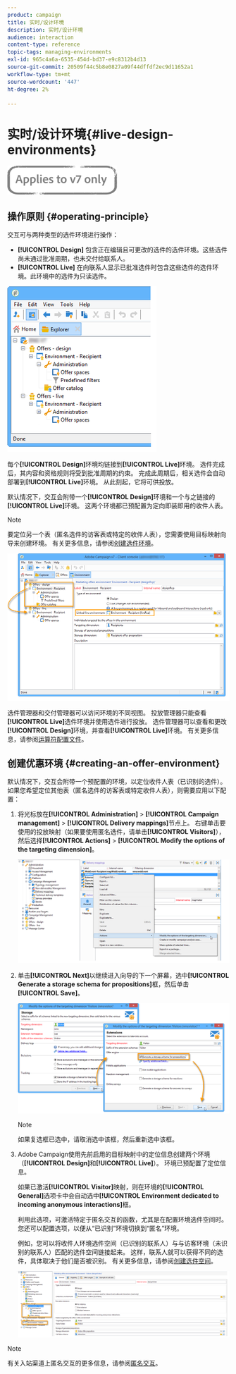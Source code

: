 ```yaml
---
product: campaign
title: 实时/设计环境
description: 实时/设计环境
audience: interaction
content-type: reference
topic-tags: managing-environments
exl-id: 965c4a6a-6535-454d-bd37-e9c8312b4d13
source-git-commit: 20509f44c5b8e0827a09f44dffdf2ec9d11652a1
workflow-type: tm+mt
source-wordcount: '447'
ht-degree: 2%

---
```


# 实时/设计环境{#live-design-environments}

![](../../assets/v7-only.svg)

## 操作原则 {#operating-principle}

交互可与两种类型的选件环境进行操作：

* **[!UICONTROL Design]** 包含正在编辑且可更改的选件的选件环境。这些选件尚未通过批准周期，也未交付给联系人。
* **[!UICONTROL Live]** 在向联系人显示已批准选件时包含这些选件的选件环境。此环境中的选件为只读选件。

![](assets/offer_environments_overview_001.png)

每个&#x200B;**[!UICONTROL Design]**&#x200B;环境均链接到&#x200B;**[!UICONTROL Live]**&#x200B;环境。 选件完成后，其内容和资格规则将受到批准周期的约束。 完成此周期后，相关选件会自动部署到&#x200B;**[!UICONTROL Live]**&#x200B;环境。 从此刻起，它将可供投放。

默认情况下，交互会附带一个&#x200B;**[!UICONTROL Design]**&#x200B;环境和一个与之链接的&#x200B;**[!UICONTROL Live]**&#x200B;环境。 这两个环境都已预配置为定向即装即用的收件人表。

>[!NOTE]
>
>要定位另一个表（匿名选件的访客表或特定的收件人表），您需要使用目标映射向导来创建环境。 有关更多信息，请参阅[创建选件环境](#creating-an-offer-environment)。

![](assets/offer_environments_overview_002.png)

选件管理器和交付管理器可以访问环境的不同视图。 投放管理器只能查看&#x200B;**[!UICONTROL Live]**&#x200B;选件环境并使用选件进行投放。 选件管理器可以查看和更改&#x200B;**[!UICONTROL Design]**&#x200B;环境，并查看&#x200B;**[!UICONTROL Live]**&#x200B;环境。 有关更多信息，请参阅[运算符配置文件](../../interaction/using/operator-profiles.md)。

## 创建优惠环境 {#creating-an-offer-environment}

默认情况下，交互会附带一个预配置的环境，以定位收件人表（已识别的选件）。 如果您希望定位其他表（匿名选件的访客表或特定收件人表），则需要应用以下配置：

1. 将光标放在&#x200B;**[!UICONTROL Administration]** > **[!UICONTROL Campaign management]** > **[!UICONTROL Delivery mappings]**&#x200B;节点上。 右键单击要使用的投放映射（如果要使用匿名选件，请单击&#x200B;**[!UICONTROL Visitors]**），然后选择&#x200B;**[!UICONTROL Actions]** > **[!UICONTROL Modify the options of the targeting dimension]**。

   ![](assets/offer_env_anonymous_001.png)

1. 单击&#x200B;**[!UICONTROL Next]**&#x200B;以继续进入向导的下一个屏幕，选中&#x200B;**[!UICONTROL Generate a storage schema for propositions]**&#x200B;框，然后单击&#x200B;**[!UICONTROL Save]**。

   ![](assets/offer_env_anonymous_002.png)

   >[!NOTE]
   >
   >如果复选框已选中，请取消选中该框，然后重新选中该框。

1. Adobe Campaign使用先前启用的目标映射中的定位信息创建两个环境（**[!UICONTROL Design]**&#x200B;和&#x200B;**[!UICONTROL Live]**）。 环境已预配置了定位信息。

   如果已激活&#x200B;**[!UICONTROL Visitor]**&#x200B;映射，则在环境的&#x200B;**[!UICONTROL General]**&#x200B;选项卡中会自动选中&#x200B;**[!UICONTROL Environment dedicated to incoming anonymous interactions]**&#x200B;框。

   利用此选项，可激活特定于匿名交互的函数，尤其是在配置环境选件空间时。 您还可以配置选项，以便从“已识别”环境切换到“匿名”环境。

   例如，您可以将收件人环境选件空间（已识别的联系人）与与访客环境（未识别的联系人）匹配的选件空间链接起来。 这样，联系人就可以获得不同的选件，具体取决于他们是否被识别。 有关更多信息，请参阅[创建选件空间](../../interaction/using/creating-offer-spaces.md)。

   ![](assets/offer_env_anonymous_003.png)

>[!NOTE]
>
>有关入站渠道上匿名交互的更多信息，请参阅[匿名交互](../../interaction/using/anonymous-interactions.md)。
